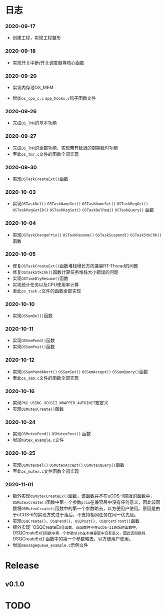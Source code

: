 # 日志

### 2020-09-17

- 创建工程，实现工程雏形


### 2020-09-18

- 实现开关中断/开关调度器等核心函数


### 2020-09-20

- 实现内存池OS_MEM

- 增加`os_cpu_c.c` `app_hooks.c`钩子函数文件

### 2020-09-26

- 完成`OS_TMR`的基本功能

### 2020-09-27

- 完成`OS_TMR`的全部功能，实现带有延迟的周期延时功能
- 至此`os_tmr.c`文件的函数全部实现

### 2020-09-30

- 实现`OSTaskCreateExt()`函数

### 2020-10-03

- 实现`OSTaskDel()` `OSTaskNameGet()` `OSTaskNameSet()` `OSTaskRegGet()` `OSTaskRegGetID()` `OSTaskRegSet()` `OSTaskDelReq()` `OSTaskQuery()` 函数

### 2020-10-04

- 实现`OSTaskChangePrio()` `OSTaskResume()` `OSTaskSuspend()` `OSTaskStkChk()`函数

### 2020-10-05

- 修复`OSTaskCreateExt()`函数堆栈增长方向兼容RT-Thread的问题
- 修复`OSTaskStkChk()`函数计算任务堆栈大小错误的问题
- 实现`OSTimeDlyResume()`函数
- 实现统计任务以及CPU使用率计算
- 至此`os_task.c`文件的函数全部实现

### 2020-10-10

- 实现`OSSemDel()`函数

### 2020-10-11

- 实现`OSSemPend()`函数
- 实现`OSSemPost()`函数

### 2020-10-12

- 实现`OSSemPendAbort()` `OSSemSet()` ``OSSemAccept()`` `OSSemQuery()`函数
- 至此`os_sem.c`文件的函数全部实现

### 2020-10-16

- 实现`PKG_USING_UCOSII_WRAPPER_AUTOINIT`宏定义
- 实现`OSMutexCreate()`函数

### 2020-10-24

- 实现`OSMutexPend()` `OSMutexPost()` 函数
- 增加`mutex_example.c`文件

### 2020-10-25

- 实现`OSMutexDel()` `OSMutexAccept()` `OSMutexQuery()`函数
- 至此`os_mutex.c`文件函数全部实现

### 2020-11-01

- 额外实现`OSMutexCreateEx()`函数，该函数并不在uCOS-II原版的函数中，`OSMutexCreate()`函数中第一个参数`prio`在兼容层中没有任何意义，因此该函数将`OSMutexCreate()`函数中的第一个参数略去，以方便用户使用。原因是由于uCOS-II的实现方式过于落后，不支持相同任务在同一优先级。
- 实现`OSQCreate()`、`OSQPend()`、`OSQPost()`、`OSQPostFront()`函数
- 额外实现``OSQCreateEx()`函数，该函数并不在uCOS-II原版的函数中，`OSQCreateEx()`函数中第一个参数`size`在本兼容层中没有意义，因此该函数将`OSQCreateEx()`函数中的第一个参数略去，以方便用户使用。
- 增加`messagequeue_example.c`示例文件





# Release

## v0.1.0





# TODO

